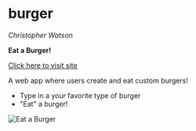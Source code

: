 # burger

_Christopher Watson_

**Eat a Burger!**

[Click here to visit site](https://fathomless-thicket-83676.herokuapp.com)

A web app where users create and eat custom burgers!

* Type in a your favorite type of burger
* "Eat" a burger!


![Eat a Burger](https://github.com/christopher-watson/burger/blob/master/public/assets/img/2018-06-15%2007.32.08.gif?raw=true "Eat a Burger")

